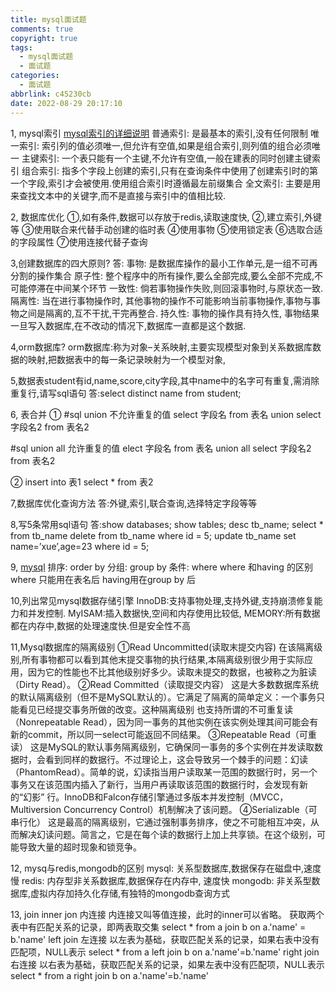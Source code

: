 ```yaml
---
title: mysql面试题
comments: true
copyright: true
tags:
  - mysql面试题
  - 面试题
categories:
  - 面试题
abbrlink: c45230cb
date: 2022-08-29 20:17:10
---
```


1, mysql索引
[mysql索引的详细说明](https://www.cnblogs.com/jiuya/p/10023483.html)
普通索引:
是最基本的索引,没有任何限制
唯一索引:
索引列的值必须唯一,但允许有空值,如果是组合索引,则列值的组合必须唯一
主键索引:
一个表只能有一个主键,不允许有空值,一般在建表的同时创建主键索引
组合索引:
指多个字段上创建的索引,只有在查询条件中使用了创建索引时的第一个字段,索引才会被使用.使用组合索引时遵循最左前缀集合
全文索引:
主要是用来查找文本中的关键字,而不是直接与索引中的值相比较.



2, 数据库优化
①,如有条件,数据可以存放于redis,读取速度快,
②,建立索引,外键等
③使用联合来代替手动创建的临时表
④使用事物
⑤使用锁定表
⑥选取合适的字段属性
⑦使用连接代替子查询



3,创建数据库的四大原则?
答:
事物: 是数据库操作的最小工作单元,是一组不可再分割的操作集合
原子性: 整个程序中的所有操作,要么全部完成,要么全部不完成,不可能停滞在中间某个环节
一致性: 倘若事物操作失败,则回滚事物时,与原状态一致.
隔离性: 当在进行事物操作时, 其他事物的操作不可能影响当前事物操作,事物与事物之间是隔离的,互不干扰,干完再整合.
持久性: 事物的操作具有持久性, 事物结果一旦写入数据库,在不改动的情况下,数据库一直都是这个数据.



4,orm数据库?
orm数据库:称为对象–关系映射,主要实现模型对象到关系数据库数据的映射,把数据表中的每一条记录映射为一个模型对象,



5,数据表student有id,name,score,city字段,其中name中的名字可有重复,需消除重复行,请写sql语句
答:select distinct name from student;



6, 表合并
①
#sql union 不允许重复的值
select 字段名 from 表名 union select 字段名2 from 表名2

#sql union all 允许重复的值
elect 字段名 from 表名 union all select 字段名2 from 表名2

②
insert into 表1 select * from 表2



7,数据库优化查询方法
答:外键,索引,联合查询,选择特定字段等等



8,写5条常用sql语句
答:show databases;
show tables;
desc tb_name;
select * from tb_name
delete from tb_name where id = 5;
update tb_name set name=’xue’,age=23 where id = 5;



9, [mysql](https://fies09.github.io/article/8e40d0ad.html?highlight=mysql)
排序: order by
分组: group by
条件: where
where 和having 的区别
where 只能用在表名后
having用在group by 后



10,列出常见mysql数据存储引擎
InnoDB:支持事物处理,支持外键,支持崩溃修复能力和并发控制.
MyISAM:插入数据快,空间和内存使用比较低,
MEMORY:所有数据都在内存中,数据的处理速度快.但是安全性不高



11,Mysql数据库的隔离级别
①Read Uncommitted(读取末提交内容)
在该隔离级别,所有事物都可以看到其他末提交事物的执行结果,本隔离级别很少用于实际应用，因为它的性能也不比其他级别好多少。读取未提交的数据，也被称之为脏读（Dirty Read）。
②Read Committed（读取提交内容）
这是大多数数据库系统的默认隔离级别（但不是MySQL默认的）。它满足了隔离的简单定义：一个事务只能看见已经提交事务所做的改变。这种隔离级别 也支持所谓的不可重复读（Nonrepeatable Read），因为同一事务的其他实例在该实例处理其间可能会有新的commit，所以同一select可能返回不同结果。
③Repeatable Read（可重读）
这是MySQL的默认事务隔离级别，它确保同一事务的多个实例在并发读取数据时，会看到同样的数据行。不过理论上，这会导致另一个棘手的问题：幻读（PhantomRead）。简单的说，幻读指当用户读取某一范围的数据行时，另一个事务又在该范围内插入了新行，当用户再读取该范围的数据行时，会发现有新的“幻影” 行。InnoDB和Falcon存储引擎通过多版本并发控制（MVCC，Multiversion Concurrency Control）机制解决了该问题。
④Serializable（可串行化）
这是最高的隔离级别，它通过强制事务排序，使之不可能相互冲突，从而解决幻读问题。简言之，它是在每个读的数据行上加上共享锁。在这个级别，可能导致大量的超时现象和锁竞争。



12, mysq与redis,mongodb的区别
mysql: 关系型数据库,数据保存在磁盘中,速度慢
redis: 内存型非关系数据库,数据保存在内存中, 速度快
mongodb: 非关系型数据库,虚拟内存加持久化存储,有独特的mongodb查询方式



13, join
inner jon 内连接
内连接又叫等值连接，此时的inner可以省略。
获取两个表中有匹配关系的记录，即两表取交集
select * from a join b on a.'name' = b.'name'
left join 左连接
以左表为基础，获取匹配关系的记录，如果右表中没有匹配项，NULL表示
select * from a left join b on a.'name'=b.'name'
right join 右连接
以右表为基础，获取匹配关系的记录，如果左表中没有匹配项，NULL表示
select * from a right join b on a.'name'=b.'name'
